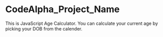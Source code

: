 # CodeAlpha_Project_Name
This is JavaScript Age Calculator. You can calculate your current age by picking your DOB from the calender.
